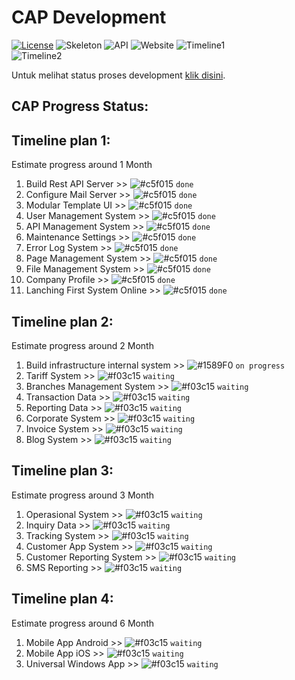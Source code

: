 CAP Development
=======
[![License](https://img.shields.io/badge/license-MIT-blue.svg)](https://github.com/aalfiann/cap-dev-repo/blob/master/license.md) 
![Skeleton](https://img.shields.io/badge/skeleton-100%25-green.svg) 
![API](https://img.shields.io/badge/api-100%25-green.svg) 
![Website](https://img.shields.io/badge/website-100%25-green.svg) 
![Timeline1](https://img.shields.io/badge/timeline1-100%25-green.svg)<br>
![Timeline2](https://img.shields.io/badge/timeline2-10%25-red.svg)<br>


Untuk melihat status proses development [klik disini](https://github.com/aalfiann/cap-dev-repo/commits/master).<br>

CAP Progress Status:
---------------

Timeline plan 1:
---------------
Estimate progress around 1 Month
1. Build Rest API Server >> ![#c5f015](https://placehold.it/15/c5f015/000000?text=+) `done`
2. Configure Mail Server >> ![#c5f015](https://placehold.it/15/c5f015/000000?text=+) `done`
3. Modular Template UI >> ![#c5f015](https://placehold.it/15/c5f015/000000?text=+) `done`
4. User Management System >> ![#c5f015](https://placehold.it/15/c5f015/000000?text=+) `done`
5. API Management System >> ![#c5f015](https://placehold.it/15/c5f015/000000?text=+) `done`
6. Maintenance Settings >> ![#c5f015](https://placehold.it/15/c5f015/000000?text=+) `done`
7. Error Log System >> ![#c5f015](https://placehold.it/15/c5f015/000000?text=+) `done`
8. Page Management System >> ![#c5f015](https://placehold.it/15/c5f015/000000?text=+) `done`
9. File Management System >> ![#c5f015](https://placehold.it/15/c5f015/000000?text=+) `done`
10. Company Profile >> ![#c5f015](https://placehold.it/15/c5f015/000000?text=+) `done`
11. Lanching First System Online >> ![#c5f015](https://placehold.it/15/c5f015/000000?text=+) `done`


Timeline plan 2:
---------------
Estimate progress around 2 Month
1. Build infrastructure internal system >> ![#1589F0](https://placehold.it/15/1589F0/000000?text=+) `on progress`
2. Tariff System >> ![#f03c15](https://placehold.it/15/f03c15/000000?text=+) `waiting`
3. Branches Management System >> ![#f03c15](https://placehold.it/15/f03c15/000000?text=+) `waiting`
4. Transaction Data >> ![#f03c15](https://placehold.it/15/f03c15/000000?text=+) `waiting`
5. Reporting Data >> ![#f03c15](https://placehold.it/15/f03c15/000000?text=+) `waiting`
6. Corporate System >> ![#f03c15](https://placehold.it/15/f03c15/000000?text=+) `waiting`
7. Invoice System >> ![#f03c15](https://placehold.it/15/f03c15/000000?text=+) `waiting`
8. Blog System >> ![#f03c15](https://placehold.it/15/f03c15/000000?text=+) `waiting`


Timeline plan 3:
---------------
Estimate progress around 3 Month
1. Operasional System >> ![#f03c15](https://placehold.it/15/f03c15/000000?text=+) `waiting`
2. Inquiry Data >> ![#f03c15](https://placehold.it/15/f03c15/000000?text=+) `waiting`
3. Tracking System >> ![#f03c15](https://placehold.it/15/f03c15/000000?text=+) `waiting`
4. Customer App System >> ![#f03c15](https://placehold.it/15/f03c15/000000?text=+) `waiting`
5. Customer Reporting System >> ![#f03c15](https://placehold.it/15/f03c15/000000?text=+) `waiting`
6. SMS Reporting >> ![#f03c15](https://placehold.it/15/f03c15/000000?text=+) `waiting`


Timeline plan 4:
---------------
Estimate progress around 6 Month
1. Mobile App Android >> ![#f03c15](https://placehold.it/15/f03c15/000000?text=+) `waiting`
2. Mobile App iOS >> ![#f03c15](https://placehold.it/15/f03c15/000000?text=+) `waiting`
3. Universal Windows App >> ![#f03c15](https://placehold.it/15/f03c15/000000?text=+) `waiting`